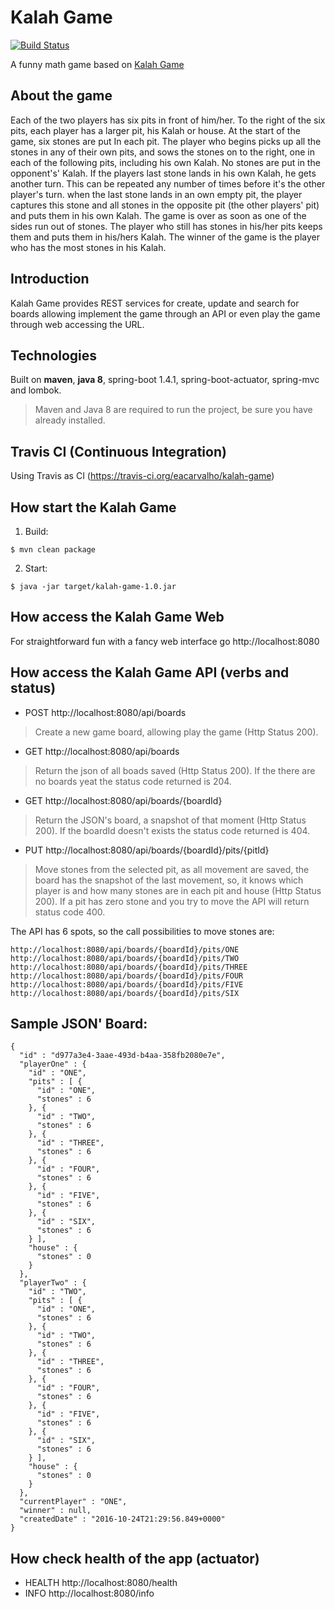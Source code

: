 # Kalah Game

[![Build Status](https://travis-ci.org/eacarvalho/kalah-game.svg?branch=master)](https://travis-ci.org/eacarvalho/kalah-game)

A funny math game based on [Kalah Game](https://en.wikipedia.org/wiki/Kalah)

About the game
---
Each of the two players has six pits in front of him/her. To the right of the six pits, each player has a larger pit, his Kalah or house. At the start of the game, six stones are put In each pit.
The player who begins picks up all the stones in any of their own pits, and sows the stones on to the right, one in each of the following pits, including his own Kalah. No stones are put in the opponent's' Kalah. If the players last stone lands in his own Kalah, he gets another turn. This can be repeated any number of times before it's the other player's turn.
when the last stone lands in an own empty pit, the player captures this stone and all stones in the opposite pit (the other players' pit) and puts them in his own Kalah.
The game is over as soon as one of the sides run out of stones. The player who still has stones in his/her pits keeps them and puts them in his/hers Kalah. The winner of the game is the player who has the most stones in his Kalah.

Introduction
---
Kalah Game provides REST services for create, update and search for boards allowing implement the game through an API or even play the game through web accessing the URL.

Technologies
---
Built on **maven**, **java 8**, spring-boot 1.4.1, spring-boot-actuator, spring-mvc and lombok. 

> Maven and Java 8 are required to run the project, be sure you have already installed.

Travis CI (Continuous Integration)
---
Using Travis as CI (https://travis-ci.org/eacarvalho/kalah-game)

How start the Kalah Game
---
1) Build:

```
$ mvn clean package
```

2) Start:

```
$ java -jar target/kalah-game-1.0.jar
```

How access the Kalah Game Web
---

For straightforward fun with a fancy web interface go http://localhost:8080

How access the Kalah Game API (verbs and status)
---

- POST    http://localhost:8080/api/boards
> Create a new game board, allowing play the game (Http Status 200).

- GET     http://localhost:8080/api/boards
> Return the json of all boads saved (Http Status 200). If the there are no boards yeat the status code returned is 204.

- GET     http://localhost:8080/api/boards/{boardId}
> Return the JSON's board, a snapshot of that moment (Http Status 200). If the boardId doesn't exists the status code returned is 404.

- PUT     http://localhost:8080/api/boards/{boardId}/pits/{pitId}
> Move stones from the selected pit, as all movement are saved, the board has the snapshot of the last movement, so, it knows which player is and how many stones are in each pit and house (Http Status 200). If a pit has zero stone and you try to move the API will return status code 400.

The API has 6 spots, so the call possibilities to move stones are:
```
http://localhost:8080/api/boards/{boardId}/pits/ONE
http://localhost:8080/api/boards/{boardId}/pits/TWO
http://localhost:8080/api/boards/{boardId}/pits/THREE
http://localhost:8080/api/boards/{boardId}/pits/FOUR
http://localhost:8080/api/boards/{boardId}/pits/FIVE
http://localhost:8080/api/boards/{boardId}/pits/SIX
```

Sample JSON' Board:
---
```
{
  "id" : "d977a3e4-3aae-493d-b4aa-358fb2080e7e",
  "playerOne" : {
    "id" : "ONE",
    "pits" : [ {
      "id" : "ONE",
      "stones" : 6
    }, {
      "id" : "TWO",
      "stones" : 6
    }, {
      "id" : "THREE",
      "stones" : 6
    }, {
      "id" : "FOUR",
      "stones" : 6
    }, {
      "id" : "FIVE",
      "stones" : 6
    }, {
      "id" : "SIX",
      "stones" : 6
    } ],
    "house" : {
      "stones" : 0
    }
  },
  "playerTwo" : {
    "id" : "TWO",
    "pits" : [ {
      "id" : "ONE",
      "stones" : 6
    }, {
      "id" : "TWO",
      "stones" : 6
    }, {
      "id" : "THREE",
      "stones" : 6
    }, {
      "id" : "FOUR",
      "stones" : 6
    }, {
      "id" : "FIVE",
      "stones" : 6
    }, {
      "id" : "SIX",
      "stones" : 6
    } ],
    "house" : {
      "stones" : 0
    }
  },
  "currentPlayer" : "ONE",
  "winner" : null,
  "createdDate" : "2016-10-24T21:29:56.849+0000"
}
```

## How check health of the app (actuator)
- HEALTH      http://localhost:8080/health
- INFO        http://localhost:8080/info 
